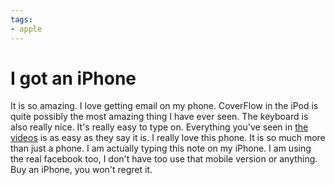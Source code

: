 ```yaml
---
tags:
- apple
---
```


# I got an iPhone

It is so amazing. I love getting email on my phone. CoverFlow in the iPod is quite possibly the most amazing thing I have ever seen. The keyboard is also really nice. It's really easy to type on. Everything you've seen in [the videos](http://apple.com/iphone) is as easy as they say it is. I really love this phone. It is so much more than just a phone. I am actually typing this note on my iPhone. I am using the real facebook too, I don't have too use that mobile version or anything. Buy an iPhone, you won't regret it.
